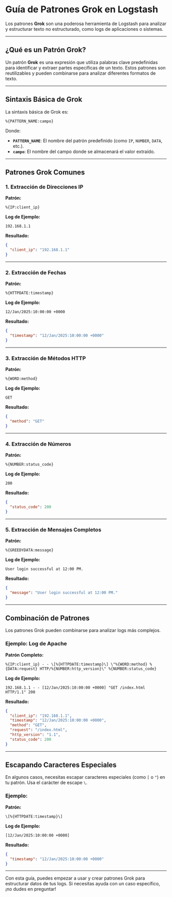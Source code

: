 
# Guía de Patrones Grok en Logstash

Los patrones **Grok** son una poderosa herramienta de Logstash para analizar y estructurar texto no estructurado, como logs de aplicaciones o sistemas.

---

## ¿Qué es un Patrón Grok?
Un patrón **Grok** es una expresión que utiliza palabras clave predefinidas para identificar y extraer partes específicas de un texto. Estos patrones son reutilizables y pueden combinarse para analizar diferentes formatos de texto.

---

## **Sintaxis Básica de Grok**
La sintaxis básica de Grok es:
```plaintext
%{PATTERN_NAME:campo}
```
Donde:
- **`PATTERN_NAME`**: El nombre del patrón predefinido (como `IP`, `NUMBER`, `DATA`, etc.).
- **`campo`**: El nombre del campo donde se almacenará el valor extraído.

---

## **Patrones Grok Comunes**

### 1. **Extracción de Direcciones IP**
**Patrón:**
```plaintext
%{IP:client_ip}
```
**Log de Ejemplo:**
```plaintext
192.168.1.1
```
**Resultado:**
```json
{
  "client_ip": "192.168.1.1"
}
```

---

### 2. **Extracción de Fechas**
**Patrón:**
```plaintext
%{HTTPDATE:timestamp}
```
**Log de Ejemplo:**
```plaintext
12/Jan/2025:10:00:00 +0000
```
**Resultado:**
```json
{
  "timestamp": "12/Jan/2025:10:00:00 +0000"
}
```

---

### 3. **Extracción de Métodos HTTP**
**Patrón:**
```plaintext
%{WORD:method}
```
**Log de Ejemplo:**
```plaintext
GET
```
**Resultado:**
```json
{
  "method": "GET"
}
```

---

### 4. **Extracción de Números**
**Patrón:**
```plaintext
%{NUMBER:status_code}
```
**Log de Ejemplo:**
```plaintext
200
```
**Resultado:**
```json
{
  "status_code": 200
}
```

---

### 5. **Extracción de Mensajes Completos**
**Patrón:**
```plaintext
%{GREEDYDATA:message}
```
**Log de Ejemplo:**
```plaintext
User login successful at 12:00 PM.
```
**Resultado:**
```json
{
  "message": "User login successful at 12:00 PM."
}
```

---

## **Combinación de Patrones**
Los patrones Grok pueden combinarse para analizar logs más complejos.

### Ejemplo: Log de Apache
**Patrón Completo:**
```plaintext
%{IP:client_ip} - - \[%{HTTPDATE:timestamp}\] \"%{WORD:method} %{DATA:request} HTTP/%{NUMBER:http_version}\" %{NUMBER:status_code}
```
**Log de Ejemplo:**
```plaintext
192.168.1.1 - - [12/Jan/2025:10:00:00 +0000] "GET /index.html HTTP/1.1" 200
```
**Resultado:**
```json
{
  "client_ip": "192.168.1.1",
  "timestamp": "12/Jan/2025:10:00:00 +0000",
  "method": "GET",
  "request": "/index.html",
  "http_version": "1.1",
  "status_code": 200
}
```

---

## **Escapando Caracteres Especiales**
En algunos casos, necesitas escapar caracteres especiales (como `[` o `"`) en tu patrón. Usa el carácter de escape `\`.

### Ejemplo:
**Patrón:**
```plaintext
\[%{HTTPDATE:timestamp}\]
```
**Log de Ejemplo:**
```plaintext
[12/Jan/2025:10:00:00 +0000]
```
**Resultado:**
```json
{
  "timestamp": "12/Jan/2025:10:00:00 +0000"
}
```

---

Con esta guía, puedes empezar a usar y crear patrones Grok para estructurar datos de tus logs. Si necesitas ayuda con un caso específico, ¡no dudes en preguntar!
